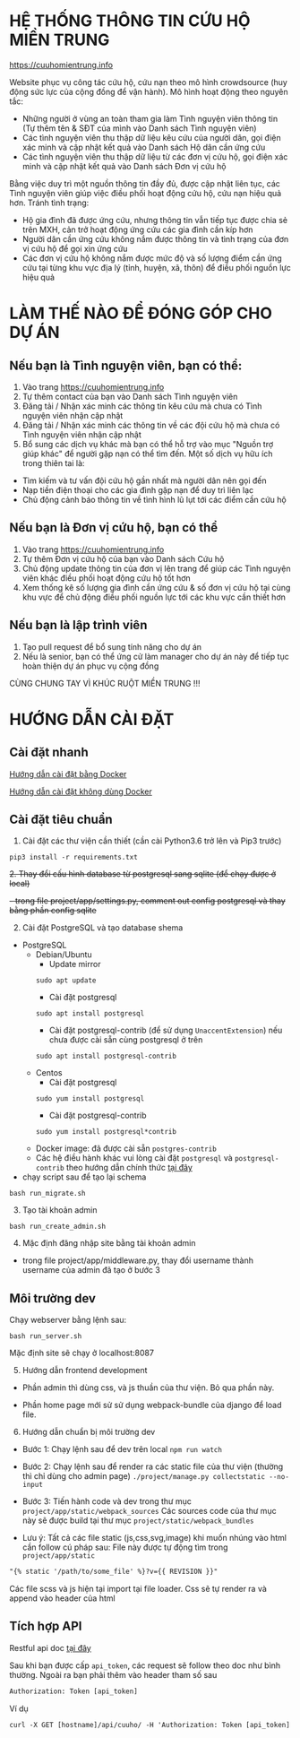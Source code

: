 # HỆ THỐNG THÔNG TIN CỨU HỘ MIỀN TRUNG

https://cuuhomientrung.info

Website phục vụ công tác cứu hộ, cứu nạn theo mô hình crowdsource (huy động sức lực của cộng đồng để vận hành). Mô hình hoạt động theo nguyên tắc:

- Những người ở vùng an toàn tham gia làm Tình nguyện viên thông tin (Tự thêm tên & SĐT của mình vào Danh sách Tình nguyện viên)
- Các tình nguyện viên thu thập dữ liệu kêu cứu của người dân, gọi điện xác minh và cập nhật kết quả vào Danh sách Hộ dân cần ứng cứu
- Các tình nguyện viên thu thập dữ liệu từ các đơn vị cứu hộ, gọi điện xác minh và cập nhật kết quả vào Danh sách Đơn vị cứu hộ

Bằng việc duy trì một nguồn thông tin đầy đủ, được cập nhật liên tục, các Tình nguyện viên giúp việc điều phối hoạt động cứu hộ, cứu nạn hiệu quả hơn. Tránh tình trạng:

- Hộ gia đình đã được ứng cứu, nhưng thông tin vẫn tiếp tục được chia sẻ trên MXH, cản trở hoạt động ứng cứu các gia đình cần kíp hơn
- Người dân cần ứng cứu không nắm được thông tin và tình trạng của đơn vị cứu hộ để gọi xin ứng cứu
- Các đơn vị cứu hộ không nắm được mức độ và số lượng điểm cần ứng cứu tại từng khu vực địa lý (tỉnh, huyện, xã, thôn) để điều phối nguồn lực hiệu quả

# LÀM THẾ NÀO ĐỂ ĐÓNG GÓP CHO DỰ ÁN

## Nếu bạn là Tình nguyện viên, bạn có thể:

1. Vào trang https://cuuhomientrung.info
2. Tự thêm contact của bạn vào Danh sách Tình nguyện viên
3. Đăng tải / Nhận xác minh các thông tin kêu cứu mà chưa có Tình nguyện viên nhận cập nhật
4. Đăng tải / Nhận xác minh các thông tin về các đội cứu hộ mà chưa có Tình nguyện viên nhận cập nhật
5. Bổ sung các dịch vụ khác mà bạn có thể hỗ trợ vào mục "Nguồn trợ giúp khác" để người gặp nạn có thể tìm đến. Một số dịch vụ hữu ích trong thiên tai là:

- Tìm kiếm và tư vấn đội cứu hộ gần nhất mà người dân nên gọi đến
- Nạp tiền điện thoại cho các gia đình gặp nạn để duy trì liên lạc
- Chủ động cảnh báo thông tin về tình hình lũ lụt tới các điểm cần cứu hộ

## Nếu bạn là Đơn vị cứu hộ, bạn có thể

1. Vào trang https://cuuhomientrung.info
2. Tự thêm Đơn vị cứu hộ của bạn vào Danh sách Cứu hộ
3. Chủ động update thông tin của đơn vị lên trang để giúp các Tình nguyện viên khác điều phối hoạt động cứu hộ tốt hơn
4. Xem thống kê số lượng gia đình cần ứng cứu & số đơn vị cứu hộ tại cùng khu vực để chủ động điều phối nguồn lực tới các khu vực cần thiết hơn

## Nếu bạn là lập trình viên

1. Tạo pull request để bổ sung tính năng cho dự án
2. Nếu là senior, bạn có thể ứng cử làm manager cho dự án này để tiếp tục hoàn thiện dự án phục vụ cộng đồng

CÙNG CHUNG TAY VÌ KHÚC RUỘT MIỀN TRUNG !!!

# HƯỚNG DẪN CÀI ĐẶT

## Cài đặt nhanh

[Hướng dẫn cài đặt bằng Docker](docs/installation-using-docker/SET_UP_DOCKER.md)

[Hướng dẫn cài đặt không dùng Docker](docs/INSTALLATION.md)

## Cài đặt tiêu chuẩn

1. Cài đặt các thư viện cần thiết (cần cài Python3.6 trở lên và Pip3 trước)

```
pip3 install -r requirements.txt
```

~~2. Thay đổi cấu hình database từ postgresql sang sqlite (để chạy được ở local)~~

~~- trong file project/app/settings.py, comment out config postgresql và thay bằng phần config sqlite~~

2. Cài đặt PostgreSQL và tạo database shema

- PostgreSQL
  - Debian/Ubuntu
    - Update mirror
    ```
    sudo apt update
    ```
    - Cài đặt postgresql
    ```
    sudo apt install postgresql
    ```
    - Cài đặt postgresql-contrib (để sử dụng `UnaccentExtension`) nếu chưa được cài sẵn cùng postgresql ở trên
    ```
    sudo apt install postgresql-contrib
    ```
  - Centos
    - Cài đặt postgresql
    ```
    sudo yum install postgresql
    ```
    - Cài đặt postgresql-contrib
    ```
    sudo yum install postgresql*contrib
    ```
  - Docker image: đã được cài sẵn `postgres-contrib`
  - Các hệ điều hành khác vui lòng cài đặt `postgresql` và `postgresql-contrib` theo hướng dẫn chính thức [tại đây](https://www.postgresql.org/download/)
- chạy script sau để tạo lại schema

```
bash run_migrate.sh
```

3. Tạo tài khoản admin

```
bash run_create_admin.sh
```

4. Mặc định đăng nhập site bằng tài khoản admin

- trong file project/app/middleware.py, thay đổi username thành username của admin đã tạo ở bước 3

## Môi trường dev

Chạy webserver bằng lệnh sau:

```
bash run_server.sh
```

Mặc định site sẽ chạy ở localhost:8087

5. Hướng dẫn frontend development

- Phần admin thì dùng css, và js thuần của thư viện. Bỏ qua phần này.

- Phần home page mới sử sử dụng webpack-bundle của django để load file.

6. Hướng dẫn chuẩn bị môi trường dev

- Bước 1:
  Chạy lệnh sau để dev trên local `npm run watch`

- Bước 2:
  Chạy lệnh sau để render ra các static file của thư viện (thường thì chỉ dùng cho admin page)
  `./project/manage.py collectstatic --no-input`

- Bước 3:
  Tiến hành code và dev trong thư mục `project/app/static/webpack_sources`
  Các sources code của thư mục này sẽ được build tại thư mục `project/static/webpack_bundles`

- Lưu ý:
  Tất cả các file static (js,css,svg,image) khi muốn nhúng vào html cần follow cú pháp sau:
  File này được tự động tìm trong `project/app/static`

```html
"{% static '/path/to/some_file' %}?v={{ REVISION }}"
```

Các file scss và js hiện tại import tại file loader. Css sẽ tự render ra và append vào header của html

## Tích hợp API

Restful api doc [tại đây](https://cuuhomientrung.info/api/)

Sau khi bạn được cấp `api_token`, các request sẽ follow theo doc như bình thường. Ngoài ra bạn phải thêm vào header tham số sau

```html
Authorization: Token [api_token]
```

Ví dụ

```html
curl -X GET [hostname]/api/cuuho/ -H 'Authorization: Token [api_token]'
```
